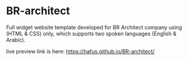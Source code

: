 # BR-architect
Full widget website template developed for BR Architect company using (HTML & CSS) only, which supports two spoken languages (English & Arabic).

live preview link is here: https://hafus.github.io/BR-architect/

